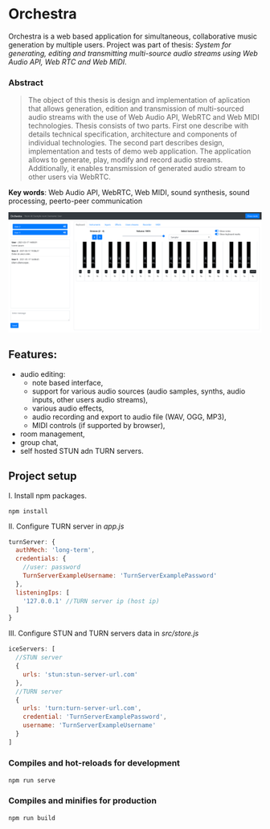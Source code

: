 # Orchestra

Orchestra is a web based application for simultaneous, collaborative music generation by multiple users.
Project was part of thesis: *System for generating, editing and transmitting multi-source audio streams using Web Audio API, Web RTC and Web MIDI*.

### Abstract
> The object of this thesis is design and implementation of aplication that allows generation, edition and transmission of multi-sourced audio streams with the use of Web Audio API, WebRTC and Web MIDI technologies. Thesis consists of two parts. First one describe with details technical specification, architecture and components of individual technologies. The second part describes design, implementation and tests of demo web application. The application allows to generate, play, modify and record audio streams. Additionally, it enables transmission of generated audio stream to other users via WebRTC.

**Key words**: Web Audio API, WebRTC, Web MIDI, sound synthesis, sound processing, peerto-peer communication

<p align="center">
  <img src="/public_files/assets/readme/screenshot-1.png" alt="Screenshot">
</p>

## Features:
* audio editing:
  * note based interface,
  * support for various audio sources (audio samples, synths, audio inputs, other users audio streams),
  * various audio effects,
  * audio recording and export to audio file (WAV, OGG, MP3),
  * MIDI controls (if supported by browser),
* room management,
* group chat,
* self hosted STUN adn TURN servers.

## Project setup
I. Install npm packages.
```
npm install
```
II. Configure TURN server in *app.js*
```javascript
turnServer: {
  authMech: 'long-term',
  credentials: {
    //user: password
    TurnServerExampleUsername: 'TurnServerExamplePassword'
  },
  listeningIps: [
    '127.0.0.1' //TURN server ip (host ip)
  ]
}
```
III. Configure STUN and TURN servers data in *src/store.js*
```javascript
iceServers: [
  //STUN server
  {
    urls: 'stun:stun-server-url.com'
  },
  //TURN server
  {
    urls: 'turn:turn-server-url.com',
    credential: 'TurnServerExamplePassword',
    username: 'TurnServerExampleUsername'
  }
]
```

### Compiles and hot-reloads for development
```
npm run serve
```

### Compiles and minifies for production
```
npm run build
```

